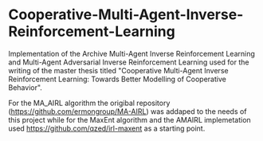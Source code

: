 # Cooperative-Multi-Agent-Inverse-Reinforcement-Learning

Implementation of the Archive Multi-Agent Inverse Reinforcement Learning and Multi-Agent Adversarial Inverse Reinforcement Learning used for the writing of the master thesis titled  "Cooperative Multi-Agent Inverse Reinforcement Learning: Towards Better Modelling of Cooperative Behavior".

For the MA_AIRL algorithm the origibal repository (https://github.com/ermongroup/MA-AIRL) was addaped to the needs of this project while for the MaxEnt algorithm and the AMAIRL implemetation used https://github.com/qzed/irl-maxent as a starting point.

